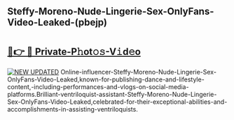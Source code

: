 ## Steffy-Moreno-Nude-Lingerie-Sex-OnlyFans-Video-Leaked-(pbejp)


# <h2><a href="https://mediaupload.pro?-19M">🔗👉 🔴 Private-P𝚑ot𝚘𝚜-V𝚒d𝚎o</a></h2>

[![NEW UPDATED](https://i.imgur.com/0qMVB7G.gif)](https://mediaupload.pro?-19M)
Online-influencer-Steffy-Moreno-Nude-Lingerie-Sex-OnlyFans-Video-Leaked,known-for-publishing-dance-and-lifestyle-content,-including-performances-and-vlogs-on-social-media-platforms.Brilliant-ventriloquist-assistant-Steffy-Moreno-Nude-Lingerie-Sex-OnlyFans-Video-Leaked,celebrated-for-their-exceptional-abilities-and-accomplishments-in-assisting-ventriloquists.  